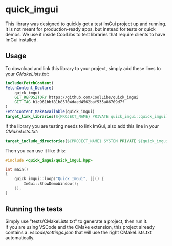 # quick_imgui

This library was designed to quickly get a test ImGui project up and running. It is not meant for production-ready apps, but instead for tests or quick demos. We use it inside CoolLibs to test libraries that require clients to have ImGui installed.

## Usage

To download and link this library to your project, simply add these lines to your *CMakeLists.txt*:
```cmake
include(FetchContent)
FetchContent_Declare(
    quick_imgui
    GIT_REPOSITORY https://github.com/CoolLibs/quick_imgui
    GIT_TAG b1c961bbf81b85704daed4562baf535a86709d7f
)
FetchContent_MakeAvailable(quick_imgui)
target_link_libraries(${PROJECT_NAME} PRIVATE quick_imgui::quick_imgui)
```
If the library you are testing needs to link ImGui, also add this line in your *CMakeLists.txt*:
```cmake
target_include_directories(${PROJECT_NAME} SYSTEM PRIVATE ${quick_imgui_SOURCE_DIR}/lib)
```
Then you can use it like this:
```cpp
#include <quick_imgui/quick_imgui.hpp>

int main()
{
    quick_imgui::loop("Quick ImGui", []() {
        ImGui::ShowDemoWindow();
    });
}
```

## Running the tests

Simply use "tests/CMakeLists.txt" to generate a project, then run it.<br/>
If you are using VSCode and the CMake extension, this project already contains a *.vscode/settings.json* that will use the right CMakeLists.txt automatically.
